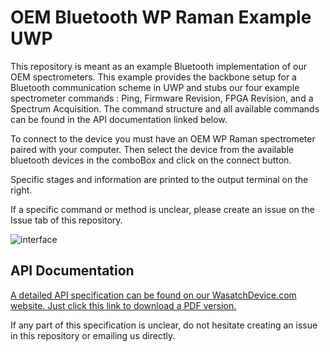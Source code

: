 # OEM Bluetooth WP Raman Example UWP

This repository is meant as an example Bluetooth implementation of our OEM spectrometers. This example provides the backbone setup for a Bluetooth communication scheme in UWP and stubs our four example spectrometer commands : Ping, Firmware Revision, FPGA Revision, and a Spectrum Acquisition. The command structure and all available commands can be found in the API documentation linked below. 

To connect to the device you must have an OEM WP Raman spectrometer paired with your computer. Then select the device from the available bluetooth devices in the comboBox and click on the connect button. 

Specific stages and information are printed to the output terminal on the right.

If a specific command or method is unclear, please create an issue on the Issue tab of this repository.

![interface](https://github.com/WasatchPhotonics/OEM_Bluetooth_Example_UWP/blob/master/images/interface.PNG)

## API Documentation
[A detailed API specification can be found on our WasatchDevice.com website. Just click this link to download a PDF version.](http://wasatchdevices.com/wp-content/uploads/2016/08/OEM-API-Specification.pdf)

If any part of this specification is unclear, do not hesitate creating an issue in this repository or emailing us directly.
